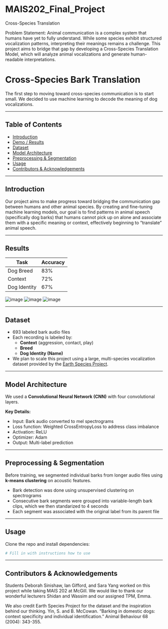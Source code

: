 # MAIS202_Final_Project
Cross-Species Translation

Problem Statement: 
Animal communication is a complex system that humans have yet to fully understand. While some species exhibit structured vocalization patterns, interpreting their meanings remains a challenge. This project aims to bridge that gap by developing a Cross-Species Translation Model, which will analyze animal vocalizations and generate human-readable interpretations.

# Cross-Species Bark Translation

The first step to moving toward cross-species communication is to start small.
We decided to use machine learning to decode the meaning of dog vocalizations.

---

## Table of Contents

- [Introduction](#introduction)
- [Demo / Results](#results)
- [Dataset](#dataset)
- [Model Architecture](#model-architecture)
- [Preprocessing & Segmentation](#preprocessing--segmentation)
- [Usage](#usage)
- [Contributors & Acknowledgements](#contributors--acknowledgements)

---

## Introduction

Our project aims to make progress toward bridging the communication gap between humans and other animal species. By creating and fine-tuning machine learning models, our goal is to find patterns in animal speech (specifically dog barks) that humans cannot pick up on alone and associate them with a specific meaning or context, effectively beginning to “translate” animal speech.

---

## Results

| Task         | Accuracy |
|--------------|----------|
| Dog Breed    | 83%      |
| Context      | 72%      |
| Dog Identity | 67%      |

![image](https://github.com/user-attachments/assets/d8ff7661-4acb-4d5e-94e8-66746cef1664)
![image](https://github.com/user-attachments/assets/cb14bf1f-9e11-4c03-aeed-6b7a162f41f2)
![image](https://github.com/user-attachments/assets/89f276e8-93a9-4e27-b720-9bcafd89eba2)


---

## Dataset

- 693 labeled bark audio files
- Each recording is labeled by:
  - **Context** (aggression, contact, play)
  - **Breed**
  - **Dog Identity (Name)**
- We plan to scale this project using a large, multi-species vocalization dataset provided by the [Earth Species Project]([https://www.earthspecies.org/](https://github.com/earthspecies/library/tree/main)).

---

## Model Architecture

We used a **Convolutional Neural Network (CNN)** with four convolutional layers.  

**Key Details:**
- Input: Bark audio converted to mel spectrograms
- Loss function: Weighted CrossEntropyLoss to address class imbalance
- Activation: ReLU
- Optimizer: Adam
- Output: Multi-label prediction

---

## Preprocessing & Segmentation

Before training, we segmented individual barks from longer audio files using **k-means clustering** on acoustic features.

- Bark detection was done using unsupervised clustering on spectrograms
- Consecutive bark segments were grouped into variable-length bark clips, which we then standarized to 4 seconds
- Each segment was associated with the original label from its parent file

---

## Usage

Clone the repo and install dependencies:

```python
# Fill in with instructions how to use
```

---

## Contributors & Acknowledgements

Students Deborah Sinishaw, Ian Gifford, and Sara Yang worked on this project while taking MAIS 202 at McGill.
We would like to thank our wonderful lecturers Shidan and Wassim and our assigned TPM, Emma.

We also credit Earth Species Project for the dataset and the inspiration behind our thinking.
Yin, S. and B. McCowan. “Barking in domestic dogs: context specificity and individual identification.” Animal Behaviour 68 (2004): 343-355.
